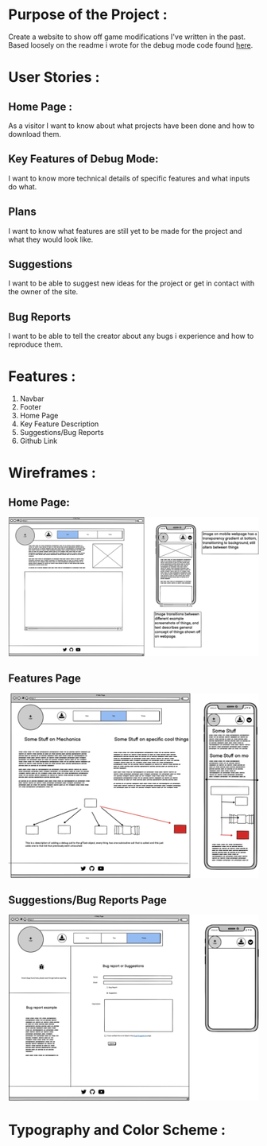 # Purpose of the Project :

Create a website to show off game modifications I've written in the past.
Based loosely on the readme i wrote for the debug mode code found [here](https://github.com/EonTAS/DebugMode).

# User Stories :

## Home Page :
As a visitor I want to know about what projects have been done and how to download them.




## Key Features of Debug Mode: 
I want to know more technical details of specific features and what inputs do what.

## Plans
I want to know what features are still yet to be made for the project and what they would look like.

## Suggestions
I want to be able to suggest new ideas for the project or get in contact with the owner of the site. 

## Bug Reports
I want to be able to tell the creator about any bugs i experience and how to reproduce them.



# Features :

1. Navbar
2. Footer
3. Home Page
4. Key Feature Description
5. Suggestions/Bug Reports
6. Github Link

# Wireframes :

## Home Page:

![Image](/wireframes/HomePage.png)

## Features Page

![Image](/wireframes/Features.png)

## Suggestions/Bug Reports Page 

![Image](/wireframes/Report.png)


# Typography and Color Scheme :

